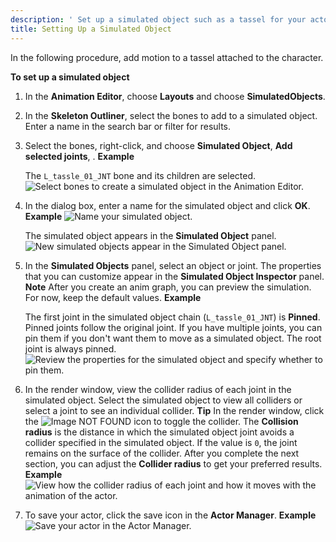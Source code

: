 ```yaml
---
description: ' Set up a simulated object such as a tassel for your actor in Open 3D Engine. '
title: Setting Up a Simulated Object
---
```


In the following procedure, add motion to a tassel attached to the character.

**To set up a simulated object**

1. In the **Animation Editor**, choose **Layouts** and choose **SimulatedObjects**.

1. In the **Skeleton Outliner**, select the bones to add to a simulated object. Enter a name in the search bar or filter for results.

1. Select the bones, right-click, and choose **Simulated Object**, **Add selected joints**, **<New simulated object>**.
**Example**

   The `L_tassle_01_JNT` bone and its children are selected.
![Select bones to create a simulated object in the Animation Editor.](/images/user-guide/actor-animation/simulated-objects-1.png)

1. In the dialog box, enter a name for the simulated object and click **OK**.
**Example**
![Name your simulated object.](/images/user-guide/actor-animation/simulated-objects-2.png)

   The simulated object appears in the **Simulated Object** panel.
![New simulated objects appear in the Simulated Object panel.](/images/user-guide/actor-animation/simulated-objects-3.png)

1. In the **Simulated Objects** panel, select an object or joint. The properties that you can customize appear in the **Simulated Object Inspector** panel.
**Note**
After you create an anim graph, you can preview the simulation. For now, keep the default values.
**Example**

   The first joint in the simulated object chain \(`L_tassle_01_JNT`\) is **Pinned**. Pinned joints follow the original joint. If you have multiple joints, you can pin them if you don't want them to move as a simulated object. The root joint is always pinned.
![Review the properties for the simulated object and specify whether to pin them.](/images/user-guide/actor-animation/simulated-objects-4.gif)

1. In the render window, view the collider radius of each joint in the simulated object. Select the simulated object to view all colliders or select a joint to see an individual collider.
**Tip**
In the render window, click the ![Image NOT FOUND](/images/user-guide/actor-animation/simulated-objects-5.png) icon to toggle the collider.
The **Collision radius** is the distance in which the simulated object joint avoids a collider specified in the simulated object. If the value is `0`, the joint remains on the surface of the collider.
After you complete the next section, you can adjust the **Collider radius** to get your preferred results.
**Example**
![View how the collider radius of each joint and how it moves with the animation of the actor.](/images/user-guide/actor-animation/simulated-objects-5.gif)

1. To save your actor, click the save icon in the **Actor Manager**.
**Example**
![Save your actor in the Actor Manager.](/images/user-guide/actor-animation/simulated-objects-6.png)
